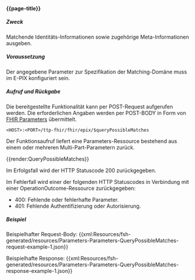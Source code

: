 #### {{page-title}}

##### **Zweck**
Matchende Identitäts-Informationen sowie zugehörige Meta-Informationen ausgeben.

##### **Voraussetzung**
Der angegebene Parameter zur Spezifikation der Matching-Domäne muss im E-PIX konfiguriert sein.

##### **Aufruf und Rückgabe**
Die bereitgestellte Funktionalität kann per POST-Request aufgerufen werden. Die erforderlichen Angaben werden per POST-BODY in Form von [FHIR Parameters](https://www.hl7.org/fhir/parameters.html) übermittelt.

`<HOST>:<PORT>/ttp-fhir/fhir/epix/$queryPossibleMatches`

Der Funktionsaufruf liefert eine Parameters-Ressource bestehend aus einem oder mehreren Multi-Part-Parametern zurück.

{{render:QueryPossibleMatches}}

Im Erfolgsfall wird der HTTP Statuscode 200 zurückgegeben.

Im Fehlerfall wird einer der folgenden HTTP Statuscodes in Verbindung mit einer OperationOutcome-Ressource zurückgegeben:

* 400: Fehlende oder fehlerhafte Parameter.
* 401: Fehlende Authentifizierung oder Autorisierung.


##### **Beispiel**
Beispielhafter Request-Body:
{{xml:Resources/fsh-generated/resources/Parameters-Parameters-QueryPossibleMatches-request-example-1.json}}

Beispielhafte Response:
{{xml:Resources/fsh-generated/resources/Parameters-Parameters-QueryPossibleMatches-response-example-1.json}}
